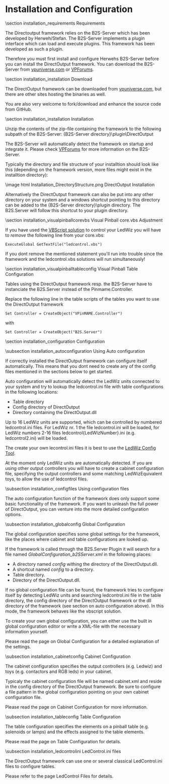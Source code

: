 ﻿Installation and Configuration
====================

\section installation_requirements Requirements 

The Directoutput framework relies on the B2S-Server which has been developed by Herweh/Stefan. The B2S-Server implements a plugin interface which can load and execute plugins. This framework has been developed as such a plugin.

Therefore you must first install and configure Herwehs B2S-Server before you can install the DirectOutput framework. You can download the B2S-Server from <a href="www.vpuniverse.com">vpuniverse.com</a> or <a href="www.vpforums.org">VPForums</a>.

\section installation_installation Download 

The DirectOutput framework can be downloaded from <a href="www.vpuniverse.com">vpuniverse.com</a>, but there are other sites hosting the binaries as well. 

You are also very welcome to fork/download and enhance the source code from GitHub.


\section installation_installation Installation

Unzip the contents of the zip-file containing the framework to the following subpath of the B2S-Server: {B2S-Server directory}\\plugin\\DirectOutput

The B2S-Server will automatically detect the framework on startup and integrate it. Please check <a href="http://www.vpforums.org/index.php?showforum=86">VPForums</a> for more information on the B2S-Server.

Typically the directory and file structure of your installtion should look like this (depending on the framework version, more files might exist in the installtion directory):

\image html Installation_DirectoryStructure.png DirectOutput Installation

Alternatively the DirectOutput framework can also be put into any other directory on your system and a windows shortcut pointing to this directory can be added to the {B2S-Server directory}\\plugin directory. The B2S.Server will follow this shortcut to your plugin directory.

\section installation_visualpinballcorevbs Visual Pinball core.vbs Adjustment

If you have used the <a href="http://www.hyperspin-fe.com/forum/showthread.php?10980-Tutorial-How-to-config-Ledwiz-PacDrive">VBScript solution</a> to control your LedWiz you will have to _remove_ the following line from your core.vbs:

~~~~~~~~~~~~~~~{.vbs}
ExecuteGlobal GetTextFile("ledcontrol.vbs")
~~~~~~~~~~~~~~~

If you dont remove the mentioned statement you'll run into trouble since the framework and the ledcontrol.vbs solutions will run simultaneously!

\section installation_visualpinballtableconfig Visual Pinball Table Configuration

Tables using the DirectOutput framework resp. the B2S-Server have to instanciate the B2S.Server instead of the Pinmame.Controller.

Replace the following line in the table scripts of the tables you want to use the DirectOutput framework

~~~~~~~~~~~~~~~{.vbs}
Set Controller = CreateObject("VPinMAME.Controller")     
~~~~~~~~~~~~~~~

with

~~~~~~~~~~~~~~~{.vbs}
Set Controller = CreateObject("B2S.Server") 
~~~~~~~~~~~~~~~


\section installation_configuration Configuration 

\subsection installation_autoconfiguration Using Auto configuration

If correctly installed the DirectOutput framework can configure itself automatically. This means that you dont need to create any of the config files mentioned in the sections below to get started.

Auto configuration will automatically detect the LedWiz units connected to your system and try to lookup the ledcontrol.ini file with table configurations in the following locations:

- Table directory
- Config directory of DirectOutput
- Directory containing the DirectOutput.dll

Up to 16 LedWiz units are supported, which can be controlled by numbered ledcontrol.ini files. For LedWiz nr. 1 the file ledcontrol.ini will be loaded, for LedWiz numbers 2-16 files ledcontrol{LedWizNumber}.ini (e.g. ledcontrol2.ini) will be loaded.

The create your own lecontrol.ini files it is best to use the <a href="http://vpuniverse.com/ledwiz/login.php">LedWiz Config Tool</a>.

At the moment only LedWiz units are automatically detected. If you are using other output controllers you will have to create a cabinet configuration file, specifying the output controllers and some matching LedWizEquivalent toys, to allow the use of ledcontrol files.

\subsection installation_configfiles Using configuration files

The auto configuration function of the framework does only support some basic functionality of the framework. If you want to unleash the full power of DirectOutput, you can venture into the more detailed configuration options.

\subsection installation_globalconfig Global Configuration

The global configuration specifies some global settings for the framework, like the places where cabinet and table configurations are looked up. 

If the framework is called through the B2S.Server Plugin it will search for a file named _GlobalConfiguration_b2SServer.xml_ in the following places:
- A directory named _config_ withing the directory of the DirectOutput.dll.
- A shortcut named _config_ to a directory. 
- Table directory.
- Directory of the DirectOutput.dll.

If no global configuration file can be found, the framework tries to configure itself by detecting LedWiz units and searching ledcontrol.ini file in the table directory, the config directory of the DirectOutput framework or the dll directory of the framework (see section on auto configuration above). In this mode, the framework behaves like the vbscript solution.

To create your own global configuration, you can either use the built in global configuration editor or write a XML-file with the necessary information yourself.

Please read the page on Global Configuration for a detailed explanation of the settings.

\subsection installation_cabinetconfig Cabinet Configuration

The cabinet configuration specifies the output controllers (e.g. Ledwiz) and toys (e.g. contactors and RGB leds) in your cabinet. 

Typicaly the cabinet configuration file will be named cabinet.xml and reside in the config directory of the DirectOutput framework. Be sure to configure a file pattern in the global configuration pointing on your own cabinet configuration file.

Please read the page on Cabinet Configuration for more information.

\subsection installation_tableconfig Table Configuration

The table configuration specifies the elements on a pinball table (e.g. solenoids or lamps) and the effects assigned to the table elements. 
  
Please read the page on Table Configuration for details.

\subsection installation_ledcontrolini LedControl.ini files

The DirectOutput framework can use one or several classical LedControl.ini files to configure tables.

Please refer to the page LedControl Files for details.